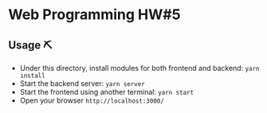# Web Programming HW#5

## Usage ⛏

-   Under this directory, install modules for both frontend and backend: `yarn install`
-   Start the backend server: `yarn server`
-   Start the frontend using another terminal: `yarn start`
-   Open your browser `http://localhost:3000/`
